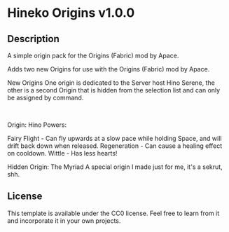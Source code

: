 # Hineko Origins v1.0.0 

## Description
A simple origin pack for the Origins (Fabric) mod by Apace.

Adds two new Origins for use with the Origins (Fabric) mod by Apace.
 

New Origins
One origin is dedicated to the Server host Hino Serene, the other is a second Origin that is hidden from the selection list and can only be assigned by command.

 

Origin: Hino
Powers:

Fairy Flight - Can fly upwards at a slow pace while holding Space, and will drift back down when released.
Regeneration - Can cause a healing effect on cooldown.
Wittle - Has less hearts!
 

Hidden Origin: The Myriad
A special origin I made just for me, it's a sekrut, shh.

## License

This template is available under the CC0 license. Feel free to learn from it and incorporate it in your own projects.